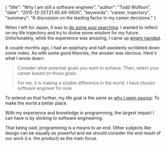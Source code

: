 {
  "title": "Why I am still a software engineer",
  "author": "Todd Wolfson",
  "date": "2015-12-25T21:45:49-0600",
  "keywords": "career, trajectory",
  "summary": "A discussion on the leading factor in my career decisions."
}

When I left for Japan, it was to [do some soul searching][break-why]. I wanted to reflect on my life trajectory and try to divine some wisdom for my future. Unfortunately, while the experience was amazing, I came up [empty handed][back-life-path].

[break-why]: http://twolfson.com/2014-07-10-taking-a-break#why-
[back-life-path]: http://twolfson.com/2014-11-05-welcome-back#life-path

A couple months ago, I had an epiphany and half-awokenly scribbled down some notes. As with some good theories, the answer was obvious. Here's what I wrote down:

> Consider what potential goals you want to achieve. Then, select your career based on those goals.
>
> For me, it is making a sizable difference in the world. I have chosen software engineer for now.

To extend on that further, my life goal is the same as [why I open source][]: To make the world a better place.

[why I open source]: http://twolfson.com/2013-04-22-why-i-open-source

With my experience and knowledge in programming, the largest impact I can have is by sticking to software engineering.

That being said, programming is a means to an end. Other subjects like design can be equally as powerful and we should consider the end result of our work (i.e. the product) as the main focus.
